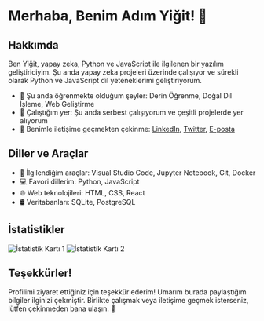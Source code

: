 # Merhaba, Benim Adım Yiğit! 👋

## Hakkımda

Ben Yiğit, yapay zeka, Python ve JavaScript ile ilgilenen bir yazılım geliştiriciyim. Şu anda yapay zeka projeleri üzerinde çalışıyor ve sürekli olarak Python ve JavaScript dil yeteneklerimi geliştiriyorum.

- 🌱 Şu anda öğrenmekte olduğum şeyler: Derin Öğrenme, Doğal Dil İşleme, Web Geliştirme
- 💼 Çalıştığım yer: Şu anda serbest çalışıyorum ve çeşitli projelerde yer alıyorum
- 💬 Benimle iletişime geçmekten çekinme: [LinkedIn](https://www.linkedin.com/in/yigityapayzeka/), [Twitter](https://twitter.com/yigityapayzeka), [E-posta](mailto:yigityapayzeka@example.com)

## Diller ve Araçlar

- 🔧 İlgilendiğim araçlar: Visual Studio Code, Jupyter Notebook, Git, Docker
- 💻 Favori dillerim: Python, JavaScript
- 🌐 Web teknolojileri: HTML, CSS, React
- 🛢️ Veritabanları: SQLite, PostgreSQL



## İstatistikler

![İstatistik Kartı 1](https://github-readme-stats.vercel.app/api?username=YiTechX&show_icons=true&theme=radical)
![İstatistik Kartı 2](https://github-readme-stats.vercel.app/api/top-langs/?username=YiTechX&layout=compact&theme=radical)




## Teşekkürler!

Profilimi ziyaret ettiğiniz için teşekkür ederim! Umarım burada paylaştığım bilgiler ilginizi çekmiştir. Birlikte çalışmak veya iletişime geçmek isterseniz, lütfen çekinmeden bana ulaşın. 🚀
